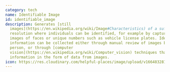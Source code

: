 ```yaml
---
category: tech
name: Identifiable Image
id: identifiable_image
description: Generates [still
  images](https://en.wikipedia.org/wiki/Image#Characteristics) of a sufficient
  resolution where individuals can be identified, for example by capturing
  images of faces or unique numbers such as vehicle license plates. Identifying
  information can be collected either through manual review of images by a
  person, or through [computer
  vision](https://en.wikipedia.org/wiki/Computer_vision) techniques that derives
  information in the form of data from images.
icon: https://res.cloudinary.com/helpful-places/image/upload/v1664832810/dtpr-icons/tech/yellow/image_d33iap.svg
---
```

